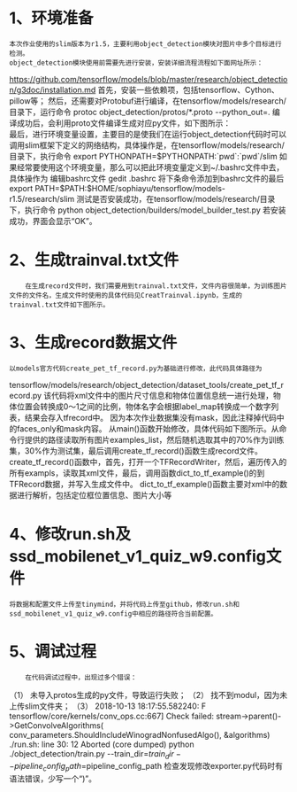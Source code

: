 # 1、环境准备
	本次作业使用的slim版本为r1.5，主要利用object_detection模块对图片中多个目标进行检测。
	object_detection模块使用前需要先进行安装，安装详细流程流程如下面网址所示：
https://github.com/tensorflow/models/blob/master/research/object_detection/g3doc/installation.md
首先，安装一些依赖项，包括tensorflow、Cython、pillow等；
然后，还需要对Protobuf进行编译，在tensorflow/models/research/目录下，运行命令
protoc object_detection/protos/*.proto --python_out=.
编译成功后，会利用proto文件编译生成对应py文件，如下图所示：     
        最后，进行环境变量设置，主要目的是使我们在运行object_detection代码时可以调用slim框架下定义的网络结构，具体操作是，在tensorflow/models/research/目录下，执行命令
export PYTHONPATH=$PYTHONPATH:`pwd`:`pwd`/slim
如果经常要使用这个环境变量，那么可以把此环境变量定义到~/.bashrc文件中去，具体操作为
编辑bashrc文件
gedit .bashrc
将下条命令添加到bashrc文件的最后
export PATH=$PATH:$HOME/sophiayu/tensorflow/models-r1.5/research/slim
测试是否安装成功，在tensorflow/models/research/目录下，执行命令
python object_detection/builders/model_builder_test.py
若安装成功，界面会显示“OK”。

# 2、生成trainval.txt文件
        在生成record文件时，我们需要用到trainval.txt文件，文件内容很简单，为训练图片文件的文件名，生成文件时使用的具体代码见CreatTrainval.ipynb，生成的trainval.txt文件如下图所示。
 

# 3、生成record数据文件
	以models官方代码create_pet_tf_record.py为基础进行修改，此代码具体路径为
tensorflow/models/research/object_detection/dataset_tools/create_pet_tf_record.py
该代码将xml文件中的图片尺寸信息和物体位置信息统一进行处理，物体位置会转换成0～1之间的比例，物体名字会根据label_map转换成一个数字列表，结果会存入tfrecord中。
	因为本次作业数据集没有mask，因此注释掉代码中的faces_only和mask内容。
	从main()函数开始修改，具体代码如下图所示。从命令行提供的路径读取所有图片examples_list，然后随机选取其中的70%作为训练集，30%作为测试集，最后调用create_tf_record()函数生成record文件。        
        create_tf_record()函数中，首先，打开一个TFRecordWriter，然后，遍历传入的所有exampls，读取其xml文件，最后，调用函数dict_to_tf_example()的到TFRecord数据，并写入生成文件中。
        dict_to_tf_example()函数主要对xml中的数据进行解析，包括定位框位置信息、图片大小等

# 4、修改run.sh及ssd_mobilenet_v1_quiz_w9.config文件
	将数据和配置文件上传至tinymind，并将代码上传至github，修改run.sh和ssd_mobilenet_v1_quiz_w9.config中相应的路径符合当前配置。

# 5、调试过程
        在代码调试过程中，出现过多个错误：
（1）	未导入protos生成的py文件，导致运行失败；
（2）	找不到modul，因为未上传slim文件夹；
（3）	
2018-10-13 18:17:55.582240: F tensorflow/core/kernels/conv_ops.cc:667] Check failed: stream->parent()->GetConvolveAlgorithms( conv_parameters.ShouldIncludeWinogradNonfusedAlgo(), &algorithms) 
./run.sh: line 30:    12 Aborted                 (core dumped) python ./object_detection/train.py --train_dir=$train_dir --pipeline_config_path=$pipeline_config_path
 检查发现修改exporter.py代码时有语法错误，少写一个“)”。

